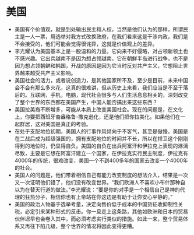 # 美国

- 美国有个价值观，就是到处输出民主和人权，当然是他们认为的那样，所谓民主是一人一票，用选举对我方式改换政府，在我们看来这是干涉内政，我们是不会接受的，他们可能会觉得很诧异，这就是价值观上的差异。
- 李光耀认为美国基本上是一股温和的力量。它向来不好侵略，对占领新领土也不感兴趣。它出兵越南不是因为想占领越南，它在朝鲜半岛进行战争，也不是因为想占领朝鲜和韩国，开战的原因是因为它当时反对共产主义，它想阻止世界越来越受共产主义影响。
- 美国社会的活力，或者说创造力，是其他国家所不及，至少是目前，未来中国会不会有那么多火花，这真的很难讲，但从历史上来看，我们应当是不至于落后的。互联网，手机，电脑，现代社会很多与人们生活息息相关的，深刻改变了整个世界的东西都在美国产生，中国人能否搞出来这些东西？
- 美国拉美裔不断增多，可能从本质上改变美国社会。现在的问题是，在文化上，你要把西班牙裔盎格鲁-撒克逊化，还是他们把你拉美化。如果他们在一起群居，这对美国是真正的考验。
- 在处于支配地位初期，美国人的行事作风倾向于不客气，甚至是傲慢。美国是在二战后成为超级强国的，拥有支配地位的时间并不长，所以在捍卫这个刚刚得到的地位时，仍显得自负。美国的自负在出兵阿富汗和伊拉克上表现的淋漓尽致，主要是它想在阿富汗建立一个国家，在伊拉克实行民主制度，伊拉克有4000年的传统，很难改变，美国一个不到400多年的国家去改变一个4000年的社会。
- 美国人的问题是，他们带着相信自己有能力改变制度的想法介入，结果是一次又一次证明他们错了，他们没有改变世界。“我们欧洲人不喜欢小布什那种自以为在替天行道的做法。”李光耀说：“要是你的对手是一个相信自己是神的代理的狂热分子，相信你也有上帝站在你这边是有助于让你安心平静的。”
- 美国的政治人物基于选举考量，决定向售价低于成本的中国货征收抑制性关税，必定引来某种形式的反击。你一旦走上这条路，其他如欧洲和日本的贸易伙伴迟早也会卷入其中，而必须考虑实行类似的措施。如此一来，整个贸易体系又再往下陷几级，整个世界的情况将因此变得更糟。